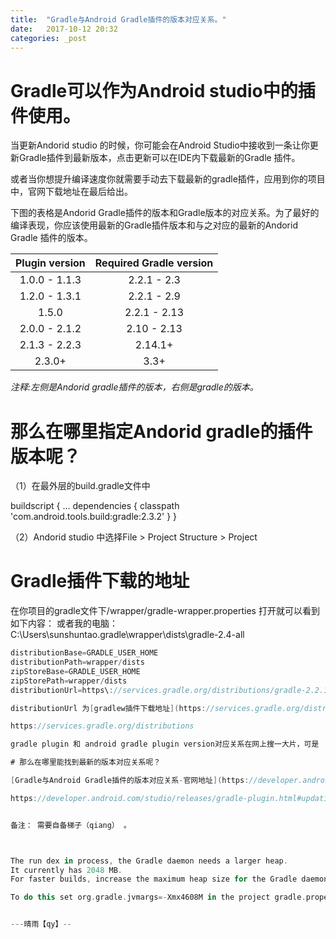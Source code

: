 ```yaml
---
title:  "Gradle与Android Gradle插件的版本对应关系。"
date:   2017-10-12 20:32
categories: _post
---
```


# Gradle可以作为Android studio中的插件使用。

当更新Andorid studio 的时候，你可能会在Android Studio中接收到一条让你更新Gradle插件到最新版本，点击更新可以在IDE内下载最新的Gradle 插件。

或者当你想提升编译速度你就需要手动去下载最新的gradle插件，应用到你的项目中，官网下载地址在最后给出。

下图的表格是Andorid Gradle插件的版本和Gradle版本的对应关系。为了最好的编译表现，你应该使用最新的Gradle插件版本和与之对应的最新的Andorid Gradle 插件的版本。

| Plugin version        | Required Gradle version    | 
| :--------:   | :-----:   | 
| 1.0.0 - 1.1.3       | 2.2.1 - 2.3      | 
| 1.2.0 - 1.3.1      | 2.2.1 - 2.9      | 
| 1.5.0      | 2.2.1 - 2.13      | 
| 2.0.0 - 2.1.2      | 2.10 - 2.13      | 
| 2.1.3 - 2.2.3      | 2.14.1+      |
| 2.3.0+      | 3.3+      |

*注释:左侧是Andorid gradle插件的版本，右侧是gradle的版本。*

# 那么在哪里指定Andorid gradle的插件版本呢？

（1）在最外层的build.gradle文件中

buildscript {
  ...
  dependencies {
    classpath 'com.android.tools.build:gradle:2.3.2'
  }
}

（2）Andorid studio 中选择File > Project Structure > Project 

# Gradle插件下载的地址

在你项目的gradle文件下/wrapper/gradle-wrapper.properties 打开就可以看到如下内容：
或者我的电脑：C:\Users\sunshuntao\.gradle\wrapper\dists\gradle-2.4-all

```groovy
distributionBase=GRADLE_USER_HOME
distributionPath=wrapper/dists
zipStoreBase=GRADLE_USER_HOME
zipStorePath=wrapper/dists
distributionUrl=https\://services.gradle.org/distributions/gradle-2.2.1-all.zip```

distributionUrl 为[gradlew插件下载地址](https://services.gradle.org/distributions) 

https://services.gradle.org/distributions

gradle plugin 和 android gradle plugin version对应关系在网上搜一大片，可是

# 那么在哪里能找到最新的版本对应关系呢？

[Gradle与Android Gradle插件的版本对应关系-官网地址](https://developer.android.com/studio/releases/gradle-plugin.html#updating-gradle)

https://developer.android.com/studio/releases/gradle-plugin.html#updating-gradle


备注： 需要自备梯子（qiang） 。



The run dex in process, the Gradle daemon needs a larger heap.
It currently has 2048 MB.
For faster builds, increase the maximum heap size for the Gradle daemon to at least 4608 MB (based on the dexOptions.javaMaxHeapSize = 4g).

To do this set org.gradle.jvmargs=-Xmx4608M in the project gradle.properties.


---晴雨【qy】-- 
